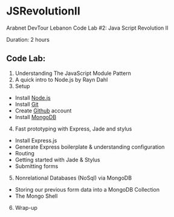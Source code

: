 JSRevolutionII
==============

Arabnet DevTour Lebanon Code Lab #2: Java Script Revolution II

Duration: 2 hours

Code Lab:
-----------
1. Understanding The JavaScript Module Pattern
2. A quick intro to Node.js by Rayn Dahl 
3. Setup
  * Install [Node.js](http://nodejs.org/download/)
  * Install [Git](http://git-scm.com/book/en/Getting-Started-Installing-Git)
  * Create [Github](https://github.com/) account
  * Install [MongoDB](http://docs.mongodb.org/manual/installation/)
4. Fast prototyping with Express, Jade and stylus
  * Install Express.js
  * Generate Express boilerplate & understanding configuration
  * Routing
  * Getting started with Jade & Stylus
  * Submitting forms
5. Nonrelational Databases (NoSql) via MongoDB
  * Storing our previous form data into a MongoDB Collection
  * The Mongo Shell
6. Wrap-up
